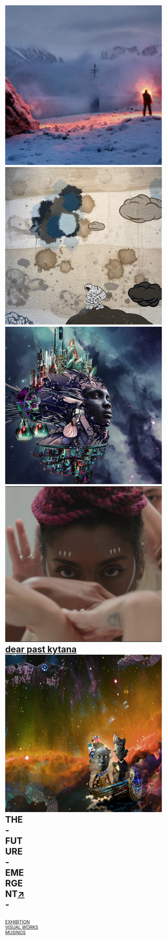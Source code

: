 <!DOCTYPE html>
<html>
<head>
  <title> The Future Emergent </title>
    <link rel="stylesheet" href=indexstyle.css>
    <script src="p5.js"></script>
    <script src="script.js"> </script>
     <link href="https://fonts.googleapis.com/css2?family=Archivo:wght@400;500&family=Space+Mono&display=swap" rel="stylesheet">
</head>

<body>
<div class="smallspacer"> </div>

<div class="wrapper"></div>
<h1>
  <div class="smallspacer"> </div>
  <div class="bubbleshome">
  <a href="Kevin1.html"><img class="bubble1" src="Kevin1sq.png" alt="Magadalen Fjorden, Kevin Cooley"> </a>
    <img class="bubble2" src="David1sq.png" alt="Get Up and Get Down, David Huffman">  <img class="bubble3" src="Kytana1sq.png" alt="And suddenly froze..., Kytana Winn"></div> <img class="bubble3" src="tiare1sq.png" alt="Cyanovisions, Tiare Ribeaux" href="tiare1.html"> </img> </div><a href="dearpastkytana.html"> <div class="bubbletext"> dear past kytana </div></a> <img class="bubble1" src="Kytana2sq.png" alt="And in those eyes..., Kytana Winn"></img>
  </div>
  THE <div class="smallspacer"> </div>
  - <div class="smallspacer"> </div>
  FUT <div class="smallspacer"> </div>
  URE <div class="smallspacer"> </div>
  -  <div class="smallspacer"> </div> EME  <div class="smallspacer"> </div>
     RGE  <div class="smallspacer"> </div>
     NT<a href="index.html">↗︎</a>
   <div class="smallspacer"> </div>
      - </div>

</h1>
<h2>  </h2>
<div class="feature"> </div>
  <div class="spacer"> </div>

  </body>

<footer>
  <div class="nav"> <a href=exhibition.html>EXHIBITION</a> <div class="smallspacer"> </div> <a href=visual.html>VISUAL WORKS</a> <div class="smallspacer"> </div> <a href=musings.html>MUSINGS</a> <div class="smallspacer"> </div> </div>
</footer>
